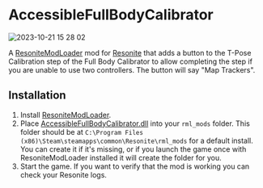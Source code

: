 # AccessibleFullBodyCalibrator

![2023-10-21 15 28 02](https://github.com/Nytra/ResoniteAccessibleFullBodyCalibrator/assets/14206961/a335fdc6-501d-45f9-90a9-b30fb62ad588)

A [ResoniteModLoader](https://github.com/resonite-modding-group/ResoniteModLoader) mod for [Resonite](https://resonite.com/) that adds a button to the T-Pose Calibration step of the Full Body Calibrator to allow completing the step if you are unable to use two controllers. The button will say "Map Trackers".

## Installation
1. Install [ResoniteModLoader](https://github.com/resonite-modding-group/ResoniteModLoader).
1. Place [AccessibleFullBodyCalibrator.dll](https://github.com/Nytra/ResoniteAccessibleFullBodyCalibrator/releases/latest/download/AccessibleFullBodyCalibrator.dll) into your `rml_mods` folder. This folder should be at `C:\Program Files (x86)\Steam\steamapps\common\Resonite\rml_mods` for a default install. You can create it if it's missing, or if you launch the game once with ResoniteModLoader installed it will create the folder for you.
1. Start the game. If you want to verify that the mod is working you can check your Resonite logs.
